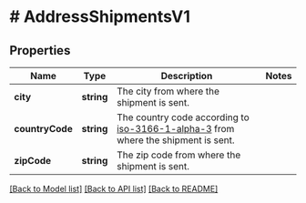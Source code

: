 # # AddressShipmentsV1

## Properties

Name | Type | Description | Notes
------------ | ------------- | ------------- | -------------
**city** | **string** | The city from where the shipment is sent. |
**countryCode** | **string** | The country code according to [iso-3166-1-alpha-3](https://en.wikipedia.org/wiki/ISO_3166-1_alpha-3) from where the shipment is sent. |
**zipCode** | **string** | The zip code from where the shipment is sent. |

[[Back to Model list]](../../README.md#models) [[Back to API list]](../../README.md#endpoints) [[Back to README]](../../README.md)

